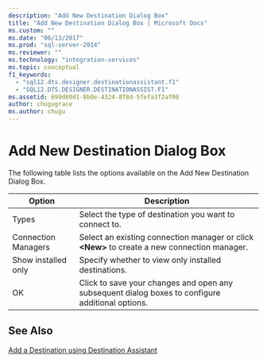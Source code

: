 ```yaml
---
description: "Add New Destination Dialog Box"
title: "Add New Destination Dialog Box | Microsoft Docs"
ms.custom: ""
ms.date: "06/13/2017"
ms.prod: "sql-server-2014"
ms.reviewer: ""
ms.technology: "integration-services"
ms.topic: conceptual
f1_keywords: 
  - "sql12.dts.designer.destinationassistant.f1"
  - "SQL12.DTS.DESIGNER.DESTINATIONASSIST.F1"
ms.assetid: 699d80d1-8b0e-4324-8f8d-5fefa3f2af00
author: chugugrace
ms.author: chugu
---
```

# Add New Destination Dialog Box
  The following table lists the options available on the Add New Destination Dialog Box.  
  
|Option|Description|  
|------------|-----------------|  
|Types|Select the type of destination you want to connect to.|  
|Connection Managers|Select an existing connection manager or click **\<New>** to create a new connection manager.|  
|Show installed only|Specify whether to view only installed destinations.|  
|OK|Click to save your changes and open any subsequent dialog boxes to configure additional options.|  
  
## See Also  
 [Add a Destination using Destination Assistant](data-flow/destination-assistant.md)  
  
  
